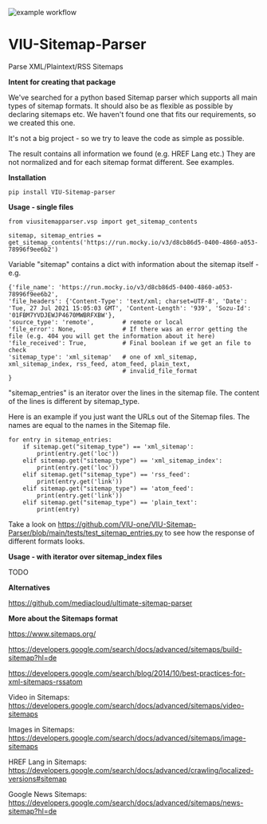 ![example workflow](https://github.com/VIU-one/VIU-Sitemap-Parser/actions/workflows/workflow_deploy_main.yaml/badge.svg)


# VIU-Sitemap-Parser
Parse XML/Plaintext/RSS Sitemaps

**Intent for creating that package**

We've searched for a python based Sitemap parser which supports all main types of sitemap formats. It should also be as flexible as possible by declaring sitemaps etc.
We haven't found one that fits our requirements, so we created this one.

It's not a big project - so we try to leave the code as simple as possible.

The result contains all information we found (e.g. HREF Lang etc.) They are not normalized and for each sitemap format different. See examples.

**Installation**

```pip install VIU-Sitemap-parser```

**Usage - single files**
```
from viusitemapparser.vsp import get_sitemap_contents

sitemap, sitemap_entries = get_sitemap_contents('https://run.mocky.io/v3/d8cb86d5-0400-4860-a053-78996f9ee6b2')
```


Variable "sitemap" contains a dict with information about the sitemap itself - e.g.
```
{'file_name': 'https://run.mocky.io/v3/d8cb86d5-0400-4860-a053-78996f9ee6b2', 
'file_headers': {'Content-Type': 'text/xml; charset=UTF-8', 'Date': 'Tue, 27 Jul 2021 15:05:03 GMT', 'Content-Length': '939', 'Sozu-Id': '01FBM7YVDJEWJP4670MWBRFXBW'}, 
'source_type': 'remote',        # remote or local 
'file_error': None,             # If there was an error getting the file (e.g. 404 you will get the information about it here)
'file_received': True,          # Final boolean if we get an file to check
'sitemap_type': 'xml_sitemap'   # one of xml_sitemap, xml_sitemap_index, rss_feed, atom_feed, plain_text,
                                # invalid_file_format 
}
```


"sitemap_entries" is an iterator over the lines in the sitemap file.
The content of the lines is different by sitemap_type. 

Here is an example if you just want the URLs out of the Sitemap files.
The names are equal to the names in the Sitemap file.

```
for entry in sitemap_entries:
    if sitemap.get("sitemap_type") == 'xml_sitemap':
        print(entry.get('loc'))
    elif sitemap.get("sitemap_type") == 'xml_sitemap_index':
        print(entry.get('loc'))
    elif sitemap.get("sitemap_type") == 'rss_feed':
        print(entry.get('link'))
    elif sitemap.get("sitemap_type") == 'atom_feed':
        print(entry.get('link'))
    elif sitemap.get("sitemap_type") == 'plain_text':
        print(entry)
```

Take a look on https://github.com/VIU-one/VIU-Sitemap-Parser/blob/main/tests/test_sitemap_entries.py to see how the response of different formats looks.

**Usage - with iterator over sitemap_index files**

TODO

**Alternatives**

https://github.com/mediacloud/ultimate-sitemap-parser

**More about the Sitemaps format**

https://www.sitemaps.org/

https://developers.google.com/search/docs/advanced/sitemaps/build-sitemap?hl=de

https://developers.google.com/search/blog/2014/10/best-practices-for-xml-sitemaps-rssatom

Video in Sitemaps: https://developers.google.com/search/docs/advanced/sitemaps/video-sitemaps

Images in Sitemaps: https://developers.google.com/search/docs/advanced/sitemaps/image-sitemaps

HREF Lang in Sitemaps: https://developers.google.com/search/docs/advanced/crawling/localized-versions#sitemap

Google News Sitemaps: https://developers.google.com/search/docs/advanced/sitemaps/news-sitemap?hl=de